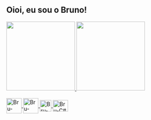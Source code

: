 ## Oioi, eu sou o Bruno!

<div>
  <a href="https://github.com/BR2NO">
  <img height="180em" src="https://github-readme-stats.vercel.app/api?username=BR2NO&show_icons=true&theme=dracula&include_all_commits=true&count_private=true"/>
  <img height="180em" src="https://github-readme-stats.vercel.app/api/top-langs/?username=BR2NO&layout=compact&langs_count=16&theme=dracula"/>
</div>

<div style="display: inline_block"><br>
  <img align="center" alt="Bru-HTML" eight="30" width="40" src="https://cdn-icons-png.flaticon.com/512/1532/1532556.png">
  <img align="center" alt="Bru-CSS" eight="30" width="40" src="https://logospng.org/download/css-3/logo-css-3-1536.png">
  <img align="center" alt="Bru-mySQl" height="30" width="30" src="https://www.freepnglogos.com/uploads/logo-mysql-png/logo-mysql-mysql-logo-png-images-are-download-crazypng-21.png">
  <img align="center" alt="Bru-C#" height="30" width="40" src="https://growiz.com.br/wp-content/uploads/2020/08/kisspng-c-programming-language-logo-microsoft-visual-stud-atlas-portfolio-5b899192d7c600.1628571115357423548838.png">
</div>
